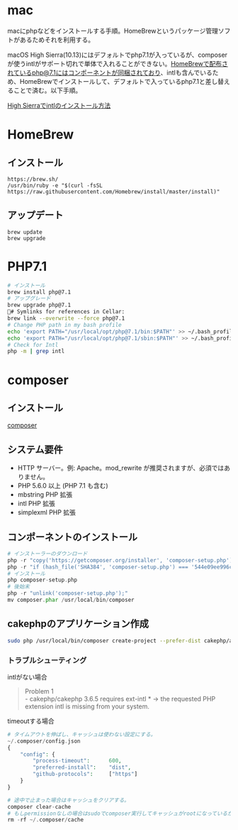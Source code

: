 # mac
macにphpなどをインストールする手順。HomeBrewというパッケージ管理ソフトがあるためそれを利用する。

macOS High Sierra(10.13)にはデフォルトでphp7.1が入っているが、composerが使うintlがサポート切れで単体で入れることができない。HomeBrewで配布されているphp@7.1にはコンポーネントが同梱されており、intlも含んでいるため、HomeBrewでインストールして、デフォルトで入っているphp7.1と差し替えることで済む。以下手順。

[High Sierraでintlのインストール方法](https://stackoverflow.com/questions/46652968/install-intl-php-extension-osx-high-sierra)

# HomeBrew

## インストール
~~~
https://brew.sh/
/usr/bin/ruby -e "$(curl -fsSL https://raw.githubusercontent.com/Homebrew/install/master/install)"
~~~

## アップデート
~~~
brew update
brew upgrade
~~~

# PHP7.1
```sh
# インストール
brew install php@7.1
# アップグレード
brew upgrade php@7.1
# Symlinks for references in Cellar:
brew link --overwrite --force php@7.1
# Change PHP path in my bash profile
echo 'export PATH="/usr/local/opt/php@7.1/bin:$PATH"' >> ~/.bash_profile
echo 'export PATH="/usr/local/opt/php@7.1/sbin:$PATH"' >> ~/.bash_profile
# Check for Intl
php -m | grep intl
```

# composer

## インストール
[composer](https://getcomposer.org/download/)

## システム要件
* HTTP サーバー。例: Apache。mod_rewrite が推奨されますが、必須ではありません。
* PHP 5.6.0 以上 (PHP 7.1 も含む)
* mbstring PHP 拡張
* intl PHP 拡張
* simplexml PHP 拡張

## コンポーネントのインストール
```php
# インストーラーのダウンロード
php -r "copy('https://getcomposer.org/installer', 'composer-setup.php');"
php -r "if (hash_file('SHA384', 'composer-setup.php') === '544e09ee996cdf60ece3804abc52599c22b1f40f4323403c44d44fdfdd586475ca9813a858088ffbc1f233e9b180f061') { echo 'Installer verified'; } else { echo 'Installer corrupt'; unlink('composer-setup.php'); } echo PHP_EOL;"
# インストール
php composer-setup.php
# 後始末
php -r "unlink('composer-setup.php');"
mv composer.phar /usr/local/bin/composer
```

## cakephpのアプリケーション作成
```sh
sudo php /usr/local/bin/composer create-project --prefer-dist cakephp/app cake_study1
```

### トラブルシューティング
intlがない場合
>Problem 1	
	- cakephp/cakephp 3.6.5 requires ext-intl * -> the requested PHP extension intl is missing from your system.

timeoutする場合
```php
# タイムアウトを伸ばし、キャッシュは使わない設定にする。
~/.composer/config.json
{
    "config": {
        "process-timeout":      600,
        "preferred-install":    "dist",
        "github-protocols":     ["https"]
    }
}

# 途中で止まった場合はキャッシュをクリアする。
composer clear-cache
# もしpermissionなしの場合はsudoでcomposer実行してキャッシュがrootになっているかもしれないので、キャッシュをクリア。
rm -rf ~/.composer/cache
```

